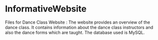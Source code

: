 # InformativeWebsite
Files for Dance Class Website
: The website provides an overview of the dance class. It contains information about the dance class instructors and also the dance forms which are taught. The database used is MySQL.
